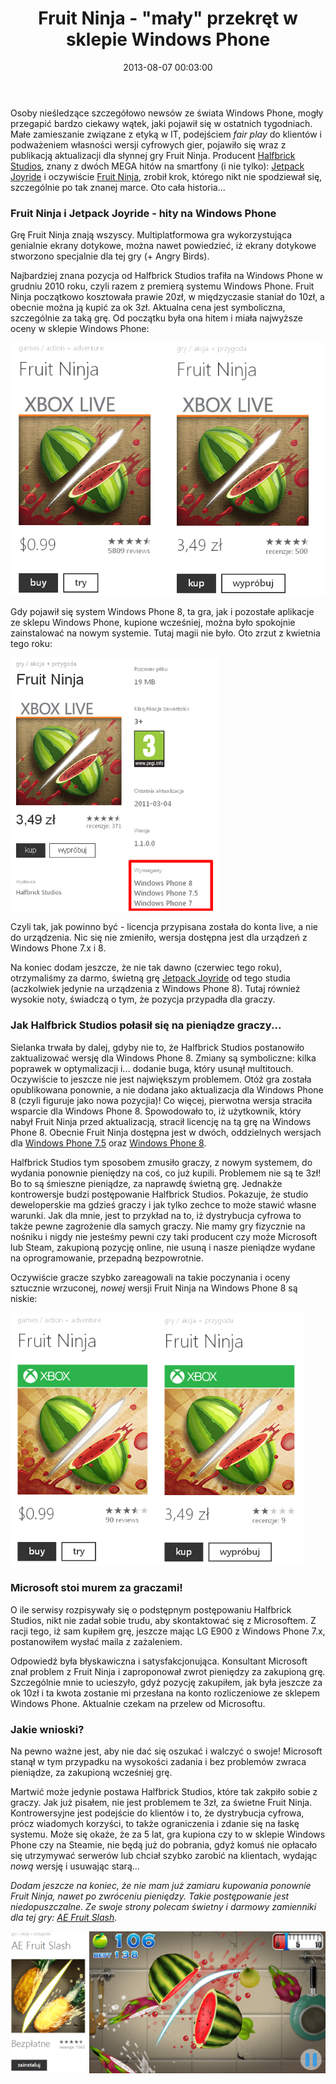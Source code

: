 ﻿---
layout:     post
title:      Fruit Ninja - &quot;mały&quot; przekręt w sklepie Windows Phone
date:       2013-08-07 00:03:00
summary:    Osoby nieśledzące szczegółowo newsów ze świata Windows Phone, mogły przegapić bardzo ciekawy wątek, jaki pojawił się w ostatnich tygodniach. Małe zamieszanie związane z etyką w IT, podejściem fair play do klientów i podważeniem własności wersji cyfrowych gier, pojawiło się wraz z publikacją aktualiz...
categories: oprogramowanie bezpieczeństwo urządzenia mobilne
---



Osoby nieśledzące szczegółowo newsów ze świata Windows Phone, mogły przegapić bardzo ciekawy wątek, jaki pojawił się w ostatnich tygodniach. Małe zamieszanie związane z etyką w IT, podejściem  *fair play*  do klientów i podważeniem własności wersji cyfrowych gier, pojawiło się wraz z publikacją aktualizacji dla słynnej gry Fruit Ninja. Producent [Halfbrick Studios](http://www.windowsphone.com/pl-PL/store/publishers?publisherId=Halfbrick%2BStudios&amp;appId=49c69a08-60fe-df11-9264-00237de2db9e), znany z dwóch MEGA hitów na smartfony (i nie tylko): [Jetpack Joyride](http://www.windowsphone.com/pl-pl/store/app/jetpack-joyride/d5969251-fef6-451d-a224-0613686188a6) i oczywiście [Fruit Ninja](http://www.windowsphone.com/pl-pl/store/app/fruit-ninja/1928d4d7-68c9-4170-b284-a264fde14f1f), zrobił krok, którego nikt nie spodziewał się, szczególnie po tak znanej marce. Oto cała historia...



### Fruit Ninja i Jetpack Joyride - hity na Windows Phone


Grę Fruit Ninja znają wszyscy. Multiplatformowa gra wykorzystująca genialnie ekrany dotykowe, można nawet powiedzieć, iż ekrany dotykowe stworzono specjalnie dla tej gry (+ Angry Birds). 

Najbardziej znana pozycja od Halfbrick Studios trafiła na Windows Phone w grudniu 2010 roku, czyli razem z premierą systemu Windows Phone. Fruit Ninja początkowo kosztowała prawie 20zł, w międzyczasie staniał do 10zł, a obecnie można ją kupić za ok 3zł. Aktualna cena jest symboliczna, szczególnie za taką grę. Od początku była ona hitem i miała najwyższe oceny w sklepie Windows Phone:



![desk](https://raw.githubusercontent.com/djfoxer/djfoxer.github.io/master/_img/2013-8-7-_84_/g_-_608x405_-_-_45474x20130806232503_0.png)



Gdy pojawił się system Windows Phone 8, ta gra, jak i pozostałe aplikacje ze sklepu Windows Phone, kupione wcześniej, można było spokojnie zainstalować na nowym systemie. Tutaj magii nie było. Oto zrzut z kwietnia tego roku:



![desk](https://raw.githubusercontent.com/djfoxer/djfoxer.github.io/master/_img/2013-8-7-_84_/g_-_608x405_-_-_45474x20130806232749_0.png)



Czyli tak, jak powinno być - licencja przypisana została do konta live, a nie do urządzenia. Nic się nie zmieniło, wersja dostępna jest dla urządzeń z Windows Phone 7.x i 8.

Na koniec dodam jeszcze, że nie tak dawno (czerwiec tego roku), otrzymaliśmy za darmo, świetną grę [Jetpack Joyride](http://www.windowsphone.com/pl-pl/store/app/jetpack-joyride/d5969251-fef6-451d-a224-0613686188a6) od tego studia (aczkolwiek jedynie na urządzenia z Windows Phone 8). Tutaj również wysokie noty, świadczą o tym, że pozycja przypadła dla graczy.




### Jak Halfbrick Studios połasił się na pieniądze graczy...


Sielanka trwała by dalej, gdyby nie to, że Halfbrick Studios postanowiło zaktualizować wersję dla Windows Phone 8. Zmiany są symboliczne: kilka poprawek w optymalizacji i... dodanie buga, który usunął multitouch. Oczywiście to jeszcze nie jest największym problemem. Otóż gra została opublikowana ponownie, a nie dodana jako aktualizacja dla Windows Phone 8 (czyli figuruje jako nowa pozycjia)! Co więcej, pierwotna wersja straciła wsparcie dla Windows Phone 8. Spowodowało to, iż użytkownik, który nabył Fruit Ninja przed aktualizacją, stracił licencję na tą grę na Windows Phone 8. Obecnie Fruit Ninja dostępna jest w dwóch, oddzielnych wersjach dla [Windows Phone 7.5](http://www.windowsphone.com/pl-pl/store/app/fruit-ninja/49c69a08-60fe-df11-9264-00237de2db9e) oraz [Windows Phone 8](http://www.windowsphone.com/pl-pl/store/app/fruit-ninja/1928d4d7-68c9-4170-b284-a264fde14f1f).

Halfbrick Studios tym sposobem zmusiło graczy, z nowym systemem, do wydania ponownie pieniędzy na coś, co już kupili. Problemem nie są te 3zł! Bo to są śmieszne pieniądze, za naprawdę świetną grę. Jednakże kontrowersje budzi postępowanie Halfbrick Studios. Pokazuje, że studio deweloperskie ma gdzieś graczy i jak tylko zechce to może stawić własne warunki. Jak dla mnie, jest to przykład na to, iż dystrybucja cyfrowa to także pewne zagrożenie dla samych graczy. Nie mamy gry fizycznie na nośniku i nigdy nie jesteśmy pewni czy taki producent czy może Microsoft lub Steam, zakupioną pozycję online, nie usuną i nasze pieniądze wydane na oprogramowanie, przepadną bezpowrotnie. 

Oczywiście gracze szybko zareagowali na takie poczynania i oceny sztucznie wrzuconej,  *nowej*  wersji Fruit Ninja na Windows Phone 8 są niskie:




![desk](https://raw.githubusercontent.com/djfoxer/djfoxer.github.io/master/_img/2013-8-7-_84_/g_-_608x405_-_-_45474x20130806232501_0.png)






### Microsoft stoi murem za graczami!


O ile serwisy rozpisywały się o podstępnym postępowaniu Halfbrick Studios, nikt nie zadał sobie trudu, aby skontaktować się z Microsoftem. Z racji tego, iż sam kupiłem grę, jeszcze mając LG E900 z Windows Phone 7.x, postanowiłem wysłać maila z zażaleniem.

Odpowiedź była błyskawiczna i satysfakcjonująca. Konsultant Microsoft znał problem z Fruit Ninja i zaproponował zwrot pieniędzy za zakupioną grę. Szczególnie mnie to ucieszyło, gdyż pozycję zakupiłem, jak była jeszcze za ok 10zł i ta kwota zostanie mi przesłana na konto rozliczeniowe ze sklepem Windows Phone. Aktualnie czekam na przelew od Microsoftu.



### Jakie wnioski?


Na pewno ważne jest, aby nie dać się oszukać i walczyć o swoje! Microsoft stanął w tym przypadku na wysokości zadania i bez problemów zwraca pieniądze, za zakupioną wcześniej grę. 

Martwić może jedynie postawa Halfbrick Studios, które tak zakpiło sobie z graczy. Jak już pisałem, nie jest problemem te 3zł, za świetne Fruit Ninja. Kontrowersyjne jest podejście do klientów i to, że  dystrybucja cyfrowa, prócz wiadomych korzyści, to także ograniczenia i zdanie się na łaskę systemu. Może się okaże, że za 5 lat, gra kupiona czy to w sklepie Windows Phone czy na Steamie, nie będą już do pobrania, gdyż komuś nie opłacało się utrzymywać serwerów lub chciał szybko zarobić na klientach, wydając  *nową*  wersję i usuwając starą...


 *Dodam jeszcze na koniec, że nie mam już zamiaru kupowania ponownie Fruit Ninja, nawet po zwróceniu pieniędzy. Takie postępowanie jest niedopuszczalne. Ze swoje strony polecam świetny i darmowy zamienniki dla tej gry: [AE Fruit Slash](http://www.windowsphone.com/pl-pl/store/app/ae-fruit-slash/0456cf7d-1802-4e07-8120-304a06cbdbf1).*  



![desk](https://raw.githubusercontent.com/djfoxer/djfoxer.github.io/master/_img/2013-8-7-_84_/g_-_608x405_-_-_45474x20130807080846_0.png)

